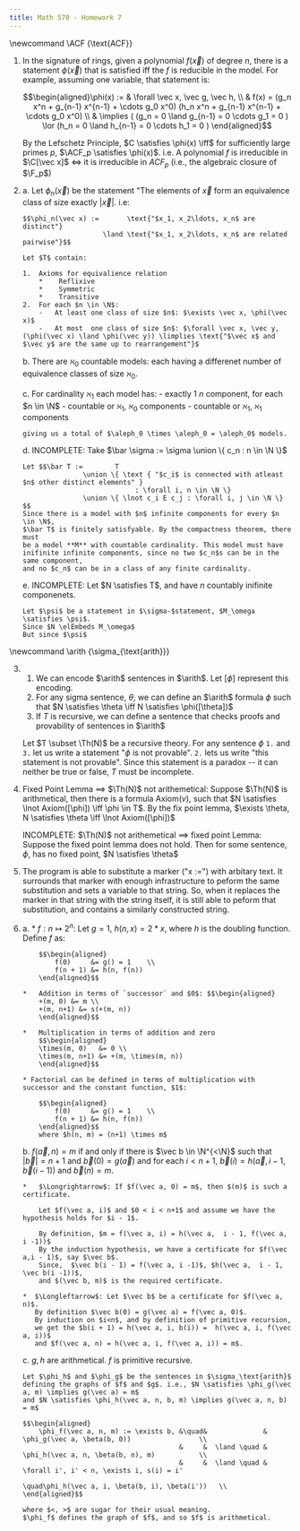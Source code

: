 ```yaml
---
title: Math 570 - Homework 7
---
```


\newcommand \ACF {\text{ACF}}

1.  In the signature of rings, given a polynomial $f(\vec x)$ of degree $n$, there is a statement
    $\phi(\vec x)$ that is satisfied iff the $f$ is reducible in the model.
    For example, assuming one variable, that statement is:
 
    $$\begin{aligned}\phi(x) := & \forall \vec x, \vec g, \vec h, \\
                 & f(x) = (g_n x^n + g_{n-1} x^{n-1} + \cdots g_0 x^0)
                          (h_n x^n + g_{n-1} x^{n-1} + \cdots g_0 x^0) \\
                 & \implies (      (g_n = 0 \land g_{n-1} = 0 \cdots g_1 = 0 )
                              \lor (h_n = 0 \land h_{n-1} = 0 \cdots h_1 = 0 )
    \end{aligned}$$

    By the Lefschetz Principle, $C \satisfies \phi(x) \iff$ for
    sufficiently large primes $p$, $\ACF_p \satisfies \phi(x)$.
    i.e. A polynomial $f$ is irreducible in $\C[\vec x]$ $\iff$ it is
    irreducible in $ACF_p$ (i.e., the algebraic closure of $\F_p$)

2.  a.  Let $\phi_n(\vec x)$ be the statement "The elements of $\vec x$
        form an equivalence class of size exactly $|\vec x|$. i.e:

        $$\phi_n(\vec x) :=       \text{"$x_1, x_2\ldots, x_n$ are distinct"}
                            \land \text{"$x_1, x_2\ldots, x_n$ are related pairwise"}$$

        Let $T$ contain:

        1.  Axioms for equivalience relation
            *    Reflixive
            *    Symmetric
            *    Transitive
        2.  For each $n \in \N$:
            -   At least one class of size $n$: $\exists \vec x, \phi(\vec x)$
            -   At most  one class of size $n$: $\forall \vec x, \vec y, (\phi(\vec x) \land \phi(\vec y)) \limplies \text{"$\vec x$ and $\vec y$ are the same up to rearrangement"}$

    b.  There are $\aleph_0$ countable models: each having a differenet
        number of equivalence classes of size $\aleph_0$.

    c.  For cardinality $\aleph_1$ each model has:
        -   exactly 1 $n$ component, for each $n \in \N$
        -   countable or $\aleph_1$, $\aleph_0$ components
        -   countable or $\aleph_1$, $\aleph_1$ components

        giving us a total of $\aleph_0 \times \aleph_0 = \aleph_0$ models.

    d.  INCOMPLETE: Take $\bar \sigma := \sigma
                             \union \{ c_n : n \in \N \}$

        Let $$\bar T :=        T 
                       \union \{ \text { "$c_i$ is connected with atleast $n$ other distinct elements" }
                                    : \forall i, n \in \N \}
                       \union \{ \lnot c_i E c_j : \forall i, j \in \N \}
        $$
        Since there is a model with $n$ infinite components for every $n \in \N$,
        $\bar T$ is finitely satisfyable. By the compactness theorem, there must
        be a model **M** with countable cardinality. This model must have
        inifinite infinite components, since no two $c_n$s can be in the same component,
        and no $c_n$ can be in a class of any finite cardinality.
        
    e.  INCOMPLETE: Let $N \satisfies T$, and have $n$ countably inifinite componenets.
    
        Let $\psi$ be a statement in $\sigma-$statement, $M_\omega \satisfies \psi$.
        Since $N \elEmbeds M_\omega$
        But since $\psi$
        
\newcommand \arith {\sigma_{\text{arith}}}

3.  1.  We can encode $\arith$ sentences in $\arith$. Let $[\phi]$
        represent this encoding.
    2.  For any sigma sentence, $\theta$, we can define an $\arith$
        formula $\phi$ such that
        $N \satisfies \theta \iff N \satisfies \phi([\theta])$
    3.  If $T$ is recursive, we can define a sentence that checks proofs
        and provability of sentences in $\arith$

    Let $T \subset \Th(N)$ be a recursive theory. For any sentence $\phi$
    `1.` and `3.` let us write a statement "$\phi$ is not provable".
    `2.` lets us write "this statement is not provable". Since this
    statement is a paradox -- it can neither be true or false, $T$ must be
    incomplete.

4.  Fixed Point Lemma $\implies$ $\Th(N)$ not arithemetical:
    Suppose $\Th(N)$ is arithmetical, then there is a formula $\text{Axiom}(v)$,
    such that $N \satisfies \lnot Axiom([\phi]) \iff \phi \in T$.
    By the fix point lemma, $\exists \theta, N \satisfies \theta \iff \lnot Axiom([\phi])$

    INCOMPLETE: $\Th(N)$ not arithemetical $\implies$ fixed point Lemma:
    Suppose the fixed point lemma does not hold. Then for some sentence,
    $\phi$, has no fixed point, $N \satisfies \theta$ 

5.  The program is able to substitute a marker ("x :=") with arbitary
    text. It surrounds that marker with enough infrastructure to peform
    the same substitution and sets a variable to that string. So, when
    it replaces the marker in that string with the string itself, it is
    still able to peform that substitution, and contains a similarly
    constructed string.

6.  a.  *   $f: n \mapsto 2^n$:
            Let $g = 1$, $h(n, x) = 2*x$, where $h$ is the doubling function. Define $f$ as:

            $$\begin{aligned}
                f(0)     &= g() = 1    \\
                f(n + 1) &= h(n, f(n))
            \end{aligned}$$ 
    
        *   Addition in terms of `successor` and $0$: $$\begin{aligned}
            +(m, 0) &= m \\
            +(m, n+1) &= s(+(m, n)) 
            \end{aligned}$$
            
        *   Multiplication in terms of addition and zero
            $$\begin{aligned}
            \times(m, 0)   &= 0 \\
            \times(m, n+1) &= +(m, \times(m, n))
            \end{aligned}$$
    
        * Factorial can be defined in terms of multiplication with successor and the constant function, $1$:
        
            $$\begin{aligned}
                f(0)     &= g() = 1    \\
                f(n + 1) &= h(n, f(n))
            \end{aligned}$$ 
            where $h(n, m) = (n+1) \times m$
        
    b.  $f(\vec a, n) = m$ if and only if there is $\vec b \in \N^{<\N}$ such 
        that $|\vec b| = n + 1$
        and $\vec b(0) = g(\vec a)$
        and for each $i < n + 1$, $\vec b(i) = h(\vec a, i -1, \vec b(i - 1))$
        and $\vec b(n) = m$.

        *   $\Longrightarrow$: If $f(\vec a, 0) = m$, then $(m)$ is such a certificate.

            Let $f(\vec a, i)$ and $0 < i < n+1$ and assume we have the hypothesis holds for $i - 1$.
            
            By definition, $m = f(\vec a, i) = h(\vec a,  i - 1, f(\vec a, i -1))$
            By the induction hypothesis, we have a certificate for $f(\vec a,i - 1)$, say $\vec b$.
            Since,  $\vec b(i - 1) = f(\vec a, i -1)$, $h(\vec a,  i - 1, \vec b(i -1))$,
            and $(\vec b, m)$ is the required certificate.
            
        *  $\Longleftarrow$: Let $\vec b$ be a certificate for $f(\vec a, n)$.
           By definition $\vec b(0) = g(\vec a) = f(\vec a, 0)$.
           By induction on $i<n$, and by definition of primitive recursion, 
           we get the $b(i + 1) = h(\vec a, i, b(i)) =  h(\vec a, i, f(\vec a, i))$
           and $f(\vec a, n) = h(\vec a, i, f(\vec a, i)) = m$.
           
    c.  $g, h$ are arithmetical.  $f$ is primitive recursive.
        
        Let $\phi_h$ and $\phi_g$ be the sentences in $\sigma_\text{arith}$ 
        defining the graphs of $f$ and $g$. i.e., $N \satisfies \phi_g(\vec a, m) \implies g(\vec a) = m$ 
        and $N \satisfies \phi_h(\vec a, n, b, m) \implies g(\vec a, n, b) = m$ 
         
        $$\begin{aligned}
            \phi_f(\vec a, n, m) := \exists b, &\quad&              & \phi_g(\vec a, \beta(b, 0))                 \\
                                               &     &  \land \quad & \phi_h(\vec a, n, \beta(b, n), m)           \\
                                               &     &  \land \quad & \forall i', i' < n, \exists i, s(i) = i'      
                                                                      \quad\phi_h(\vec a, i, \beta(b, i), \beta(i'))   \\
        \end{aligned}$$

        where $<, >$ are sugar for their usual meaning.
        $\phi_f$ defines the graph of $f$, and so $f$ is arithmetical.
